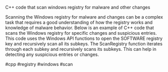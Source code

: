 C++ code that scan windows registry for malware and other changes


Scanning the Windows registry for malware and changes can be a complex task that requires a good understanding of how the registry works and knowledge of malware behavior. Below is an example of C++ code that scans the Windows registry for specific changes and suspicious entries.
This code uses the Windows API functions to open the SOFTWARE registry key and recursively scan all its subkeys. The ScanRegistry function iterates through each subkey and recursively scans its subkeys. This can help in detecting any suspicious entries or changes.

#cpp #registry #windows #scan